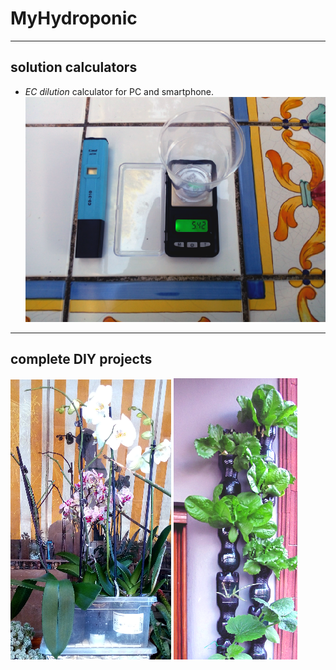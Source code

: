 # MyHydroponic

----------
## solution calculators
 - *EC dilution* calculator for PC and smartphone. 
![EC_dilutions](images/dil-ico.png  "https://github.com/msillano/MyHydroponics/tree/master/EC_dilutions") 


--------
## complete DIY projects
![Orchids Ebb and Flow](images/rfico.png  "https://github.com/msillano/Sonoff-ebb-and-flow")  ![Vertical](images/vert-ico2.png "https://github.com/msillano/vertical_hydroponics") 
